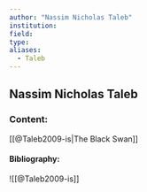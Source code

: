 ```yaml
---
author: "Nassim Nicholas Taleb"
institution:
field:
type:
aliases:
  - Taleb
---
```


## Nassim Nicholas Taleb

### Content:
[[@Taleb2009-is|The Black Swan]]

#### Bibliography:

![[@Taleb2009-is]]